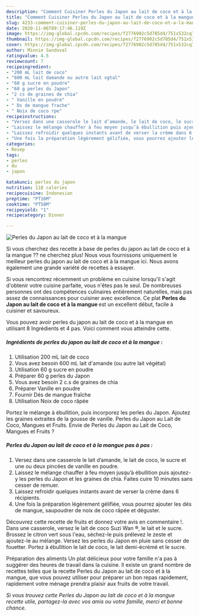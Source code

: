 ```yaml
---
description: "Comment Cuisiner Perles du Japon au lait de coco et à la mangue"
title: "Comment Cuisiner Perles du Japon au lait de coco et à la mangue"
slug: 4233-comment-cuisiner-perles-du-japon-au-lait-de-coco-et-a-la-mangue
date: 2020-11-06T09:17:46.119Z
image: https://img-global.cpcdn.com/recipes/f2776902c5d785d4/751x532cq70/perles-du-japon-au-lait-de-coco-et-a-la-mangue-photo-principale-de-la-recette.jpg
thumbnail: https://img-global.cpcdn.com/recipes/f2776902c5d785d4/751x532cq70/perles-du-japon-au-lait-de-coco-et-a-la-mangue-photo-principale-de-la-recette.jpg
cover: https://img-global.cpcdn.com/recipes/f2776902c5d785d4/751x532cq70/perles-du-japon-au-lait-de-coco-et-a-la-mangue-photo-principale-de-la-recette.jpg
author: Minnie Sandoval
ratingvalue: 4.5
reviewcount: 7
recipeingredient:
- "200 mL lait de coco"
- "600 mL lait damande ou autre lait vgtal"
- "60 g sucre en poudre"
- "60 g perles du Japon"
- "2 cs de graines de chia"
- " Vanille en poudre"
- " Ds de mangue frache"
- " Noix de coco rpe"
recipeinstructions:
- "Versez dans une casserole le lait d’amande, le lait de coco, le sucre et une ou deux pincées de vanille en poudre."
- "Laissez le mélange chauffer à feu moyen jusqu’à ébullition puis ajoutez-y les perles du Japon et les graines de chia. Faites cuire 10 minutes sans cesser de remuer."
- "Laissez refroidir quelques instants avant de verser la crème dans 6 récipients."
- "Une fois la préparation légèrement gélifiée, vous pourrez ajouter les dés de mangue, saupoudrer de noix de coco râpée et déguster."
categories:
- Resep
tags:
- perles
- du
- japon

katakunci: perles du japon 
nutrition: 118 calories
recipecuisine: Indonesian
preptime: "PT16M"
cooktime: "PT58M"
recipeyield: "1"
recipecategory: Dinner

---
```



![Perles du Japon au lait de coco et à la mangue](https://img-global.cpcdn.com/recipes/f2776902c5d785d4/751x532cq70/perles-du-japon-au-lait-de-coco-et-a-la-mangue-photo-principale-de-la-recette.jpg)

Si vous cherchez des recette à base de perles du japon au lait de coco et à la mangue ?? ne cherchez plus! Nous vous fournissons uniquement le meilleur perles du japon au lait de coco et à la mangue ici. Nous avons également une grande variété de recettes à essayer.

Si vous rencontrez récemment un problème en cuisine lorsqu'il s'agit d'obtenir votre cuisine parfaite, vous n'êtes pas le seul. De nombreuses personnes ont des compétences culinaires entièrement naturelles, mais pas assez de connaissances pour cuisiner avec excellence. Ce plat <strong> Perles du Japon au lait de coco et à la mangue </strong> est un excellent début, facile à cuisiner et savoureux.

<!--inarticleads1-->

Vous pouvez avoir perles du japon au lait de coco et à la mangue en utilisant 8 Ingrédients et 4 pas. Voici comment vous atteindre cette.

##### Ingrédients de perles du japon au lait de coco et à la mangue :

1. Utilisation 200 mL lait de coco
1. Vous avez besoin 600 mL lait d&#39;amande (ou autre lait végétal)
1. Utilisation 60 g sucre en poudre
1. Préparer 60 g perles du Japon
1. Vous avez besoin 2 c.s de graines de chia
1. Préparer  Vanille en poudre
1. Fournir  Dés de mangue fraîche
1. Utilisation  Noix de coco râpée


Portez le mélange à ébullition, puis incorporez les perles du Japon. Ajoutez les graines extraites de la gousse de vanille. Perles du Japon au Lait de Coco, Mangues et Fruits. Envie de Perles du Japon au Lait de Coco, Mangues et Fruits ? 

<!--inarticleads2-->

##### Perles du Japon au lait de coco et à la mangue pas à pas :

1. Versez dans une casserole le lait d’amande, le lait de coco, le sucre et une ou deux pincées de vanille en poudre.
1. Laissez le mélange chauffer à feu moyen jusqu’à ébullition puis ajoutez-y les perles du Japon et les graines de chia. Faites cuire 10 minutes sans cesser de remuer.
1. Laissez refroidir quelques instants avant de verser la crème dans 6 récipients.
1. Une fois la préparation légèrement gélifiée, vous pourrez ajouter les dés de mangue, saupoudrer de noix de coco râpée et déguster.


Découvrez cette recette de fruits et donnez votre avis en commentaire !. Dans une casserole, versez le lait de coco Suzi Wan ®, le lait et le sucre. Brossez le citron vert sous l&#39;eau, séchez-le puis prélevez le zeste et ajoutez-le au mélange. Versez les perles du Japon en pluie sans cesser de fouetter. Portez à ébullition le lait de coco, le lait demi-écrémé et le sucre. 

<!--inarticleads1-->

<p>
Préparation des aliments Un plat délicieux pour votre famille n'a pas à suggérer des heures de travail dans la cuisine. Il existe un grand nombre de recettes telles que la recette Perles du Japon au lait de coco et à la mangue, que vous pouvez utiliser pour préparer un bon repas rapidement, rapidement votre ménage prendra plaisir aux fruits de votre travail.
</p>

<p>
<i>Si vous trouvez cette Perles du Japon au lait de coco et à la mangue recette utile, partagez-la avec vos amis ou votre famille, merci et bonne chance.</i>
</p>
